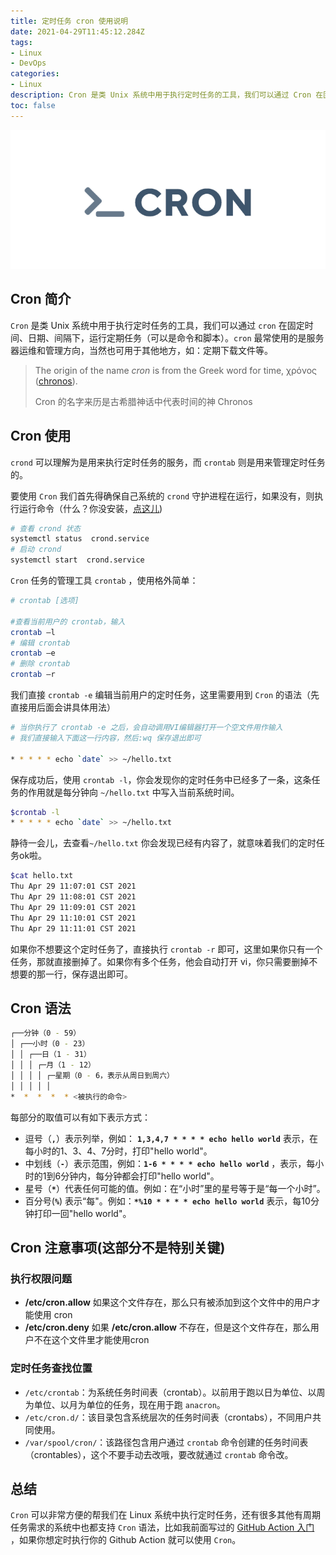 ```yaml
---
title: 定时任务 cron 使用说明
date: 2021-04-29T11:45:12.284Z
tags:
- Linux
- DevOps
categories:
- Linux
description: Cron 是类 Unix 系统中用于执行定时任务的工具，我们可以通过 Cron 在固定时间、日期、间隔下，运行定期任务（可以是命令和脚本）。Cron 最常使用的是服务器运维和管理方向，当然也可用于其他地方，如：定期下载文件等。
toc: false
---
```


![cron](cover-cron.png)

## Cron 简介

`Cron` 是类 Unix 系统中用于执行定时任务的工具，我们可以通过 `cron` 在固定时间、日期、间隔下，运行定期任务（可以是命令和脚本）。`cron` 最常使用的是服务器运维和管理方向，当然也可用于其他地方，如：定期下载文件等。

> The origin of the name *cron* is from the Greek word for time, χρόνος ([chronos](https://en.wikipedia.org/wiki/Chronos)).
>
> Cron 的名字来历是古希腊神话中代表时间的神 Chronos

## Cron 使用

`crond` 可以理解为是用来执行定时任务的服务，而 `crontab` 则是用来管理定时任务的。

要使用 `Cron` 我们首先得确保自己系统的 `crond` 守护进程在运行，如果没有，则执行运行命令（什么？你没安装，[点这儿](https://google.com))

```bash
# 查看 crond 状态
systemctl status  crond.service
# 启动 crond
systemctl start  crond.service
```

`Cron` 任务的管理工具 `crontab` ，使用格外简单：

```bash
# crontab [选项]

#查看当前用户的 crontab，输入
crontab –l 
# 编辑 crontab
crontab –e 
# 删除 crontab
crontab –r  
```



我们直接 `crontab -e` 编辑当前用户的定时任务，这里需要用到 `Cron` 的语法（先直接用后面会讲具体用法）

```bash
# 当你执行了 crontab -e 之后，会自动调用VI编辑器打开一个空文件用作输入
# 我们直接输入下面这一行内容，然后:wq 保存退出即可

* * * * * echo `date` >> ~/hello.txt
```

保存成功后，使用 `crontab -l`，你会发现你的定时任务中已经多了一条，这条任务的作用就是每分钟向 `~/hello.txt`  中写入当前系统时间。

```bash
$crontab -l
* * * * * echo `date` >> ~/hello.txt
```

静待一会儿，去查看`~/hello.txt` 你会发现已经有内容了，就意味着我们的定时任务ok啦。

```bash
$cat hello.txt
Thu Apr 29 11:07:01 CST 2021
Thu Apr 29 11:08:01 CST 2021
Thu Apr 29 11:09:01 CST 2021
Thu Apr 29 11:10:01 CST 2021
Thu Apr 29 11:11:01 CST 2021
```

如果你不想要这个定时任务了，直接执行 `crontab -r` 即可，这里如果你只有一个任务，那就直接删掉了。如果你有多个任务，他会自动打开 vi，你只需要删掉不想要的那一行，保存退出即可。



## Cron 语法

```bash
┌──分钟（0 - 59）
│ ┌──小时（0 - 23）
│ │ ┌──日（1 - 31）
│ │ │ ┌─月（1 - 12）
│ │ │ │ ┌─星期（0 - 6，表示从周日到周六）
│ │ │ │ │
*  *  *  *  * <被执行的命令>
```

每部分的取值可以有如下表示方式：

- 逗号（**`,`**）表示列举，例如： **`1,3,4,7 * * * * echo hello world`** 表示，在每小时的1、3、4、7分时，打印"hello world"。
- 中划线（**`-`**）表示范围，例如：**`1-6 * * * * echo hello world`** ，表示，每小时的1到6分钟内，每分钟都会打印"hello world"。
- 星号（**`*`**）代表任何可能的值。例如：在“小时”里的星号等于是“每一个小时”。
- 百分号(**`%`**) 表示“每"。例如：**`*%10 * * * * echo hello world`** 表示，每10分钟打印一回"hello world"。



## Cron 注意事项(这部分不是特别关键)

### 执行权限问题

- **/etc/cron.allow** 如果这个文件存在，那么只有被添加到这个文件中的用户才能使用 cron
- **/etc/cron.deny** 如果 **/etc/cron.allow** 不存在，但是这个文件存在，那么用户不在这个文件里才能使用cron

### 定时任务查找位置

* `/etc/crontab`：为系统任务时间表（crontab）。以前用于跑以日为单位、以周为单位、以月为单位的任务，现在用于跑 `anacron`。
* `/etc/cron.d/`：该目录包含系统层次的任务时间表（crontabs），不同用户共同使用。
* `/var/spool/cron/`：该路径包含用户通过 `crontab` 命令创建的任务时间表（crontables），这个不要手动去改哦，要改就通过 `crontab` 命令改。





## 总结

`Cron` 可以非常方便的帮我们在 Linux 系统中执行定时任务，还有很多其他有周期任务需求的系统中也都支持 `Cron` 语法，比如我前面写过的 [GitHub Action 入门](/GithubActions入门/) ，如果你想定时执行你的 Github Action 就可以使用 `Cron`。
